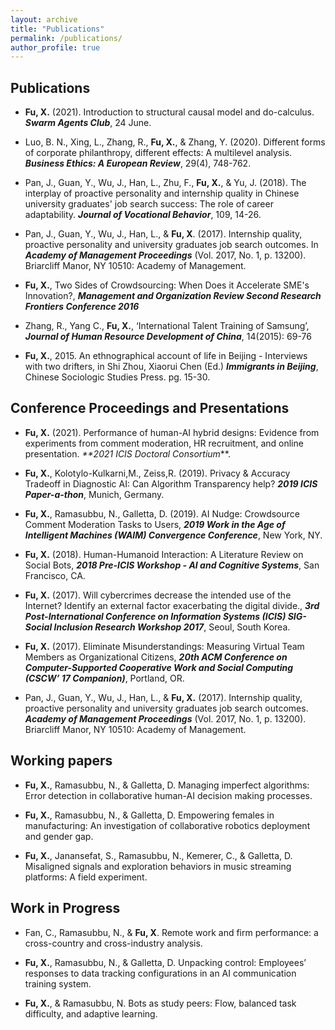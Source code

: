 ```yaml
---
layout: archive
title: "Publications"
permalink: /publications/
author_profile: true
---
```


Publications
------
* **Fu, X.** (2021). Introduction to structural causal model and do-calculus. _**Swarm Agents Club**_, 24 June. 

* Luo, B. N., Xing, L., Zhang, R., **Fu, X.**, & Zhang, Y. (2020). Different forms of corporate philanthropy, different effects: A multilevel analysis. _**Business Ethics: A European Review**_, 29(4), 748-762.

* Pan, J., Guan, Y., Wu, J., Han, L., Zhu, F., **Fu, X.**, & Yu, J. (2018). The interplay of proactive personality and internship quality in Chinese university graduates' job search success: The role of career adaptability. _**Journal of Vocational Behavior**_, 109, 14-26.

* Pan, J., Guan, Y., Wu, J., Han, L., & **Fu, X**. (2017). Internship quality, proactive personality and university graduates job search outcomes. In _**Academy of Management Proceedings**_ (Vol. 2017, No. 1, p. 13200). Briarcliff Manor, NY 10510: Academy of Management.

* **Fu, X.**, Two Sides of Crowdsourcing: When Does it Accelerate SME's Innovation?, _**Management and Organization Review Second Research Frontiers Conference 2016**_

* Zhang, R., Yang C., **Fu, X.**, ‘International Talent Training of Samsung’, _**Journal of Human Resource Development of China**_, 14(2015): 69-76

* **Fu, X.**, 2015. An ethnographical account of life in Beijing - Interviews with two drifters, in Shi Zhou, Xiaorui Chen (Ed.) _**Immigrants in Beijing**_, Chinese Sociologic Studies Press. pg. 15-30. 

Conference Proceedings and Presentations
------
* **Fu, X.** (2021). Performance of human-AI hybrid designs: Evidence from experiments from comment moderation, HR recruitment, and online presentation. _**2021 ICIS Doctoral Consortium_**.

* **Fu, X.**, Kolotylo-Kulkarni,M., Zeiss,R. (2019). Privacy & Accuracy Tradeoff in Diagnostic AI: Can Algorithm Transparency help?
_**2019 ICIS Paper-a-thon**_, Munich, Germany.

* **Fu, X.**, Ramasubbu, N., Galletta, D. (2019). AI Nudge: Crowdsource Comment Moderation Tasks to Users,
_**2019 Work in the Age of Intelligent Machines (WAIM) Convergence Conference**_, New York, NY.

* **Fu, X.** (2018). Human-Humanoid Interaction: A Literature Review on Social Bots, _**2018 Pre-ICIS Workshop - AI and Cognitive Systems**_, San Francisco, CA.

* **Fu, X.** (2017). Will cybercrimes decrease the intended use of the Internet? Identify an external factor exacerbating the digital divide., _**3rd Post-International Conference on Information Systems (ICIS) SIG-Social Inclusion Research Workshop 2017**_, Seoul, South Korea.

* **Fu, X.** (2017). Eliminate Misunderstandings: Measuring Virtual Team Members as Organizational Citizens, _**20th ACM Conference on Computer-Supported Cooperative Work and Social Computing (CSCW’ 17 Companion)**_, Portland, OR.

*	Pan, J., Guan, Y., Wu, J., Han, L., & **Fu, X.** (2017). Internship quality, proactive personality and university graduates job search outcomes. _**Academy of Management Proceedings**_ (Vol. 2017, No. 1, p. 13200). Briarcliff Manor, NY 10510: Academy of Management.


Working papers
------
* **Fu, X.**, Ramasubbu, N., & Galletta, D. Managing imperfect algorithms: Error detection in collaborative human-AI decision making processes.

* **Fu, X.**, Ramasubbu, N., & Galletta, D. Empowering females in manufacturing: An investigation of collaborative robotics deployment and gender gap.

* **Fu, X.**, Janansefat, S., Ramasubbu, N., Kemerer, C., & Galletta, D. Misaligned signals and exploration behaviors in music streaming platforms: A field experiment.


Work in Progress
------
* Fan, C., Ramasubbu, N., & **Fu, X**. Remote work and firm performance: a cross-country and cross-industry analysis.

* **Fu, X.**, Ramasubbu, N., & Galletta, D. Unpacking control: Employees’ responses to data tracking configurations in an AI communication training system.

* **Fu, X.**, & Ramasubbu, N. Bots as study peers: Flow, balanced task difficulty, and adaptive learning.



